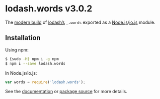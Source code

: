 # lodash.words v3.0.2

The [modern build](https://github.com/lodash/lodash/wiki/Build-Differences) of [lodash’s](https://lodash.com/) `_.words` exported as a [Node.js](http://nodejs.org/)/[io.js](https://iojs.org/) module.

## Installation

Using npm:

```bash
$ {sudo -H} npm i -g npm
$ npm i --save lodash.words
```

In Node.js/io.js:

```js
var words = require('lodash.words');
```

See the [documentation](https://lodash.com/docs#words) or [package source](https://github.com/lodash/lodash/blob/3.0.2-npm-packages/lodash.words) for more details.
